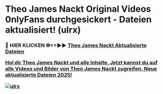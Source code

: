 # Theo James Nackt Original Videos 0nlyFans durchgesickert - Dateien aktualisiert! (ulrx)

<h3>🔴 HIER KLICKEN 🌐==►► <a href="https://tinyurl.com/h6vf6nb8" rel="nofollow">Theo James Nackt Aktualisierte Dateien

Hol dir Theo James Nackt und alle Inhalte. Jetzt kannst du auf alle Videos und Bilder von Theo James Nackt zugreifen. Neue aktualisierte Dateien 2025!

[![ulrx](https://i.imgur.com/sD4kR3V.gif)](https://tinyurl.com/h6vf6nb8)
